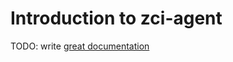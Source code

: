 # Introduction to zci-agent

TODO: write [great documentation](http://jacobian.org/writing/what-to-write/)
